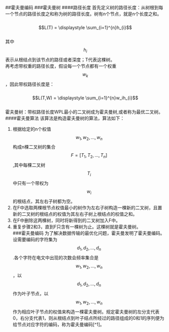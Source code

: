 ##霍夫曼编码
###霍夫曼树
####路径长度
首先定义树的路径长度：从树根到每一个节点的路径长度之和称为树的路径长度。树有n个节点，就是n个长度之和。  
&emsp;&emsp;$$L(T) = \displaystyle \sum_{i=1}^{n}h_{i}$$  
其中$$h_{i}$$表示从根结点到该节点的路径或者深度；T代表这棵树。  
再考虑带权重的路径长度，假设每一个节点都有一个权重$$w_k$$，因此带权路径长度是：  
&emsp;&emsp;$$L(T,W) = \displaystyle \sum_{i=1}^{n}w_ih_{i}$$  
霍夫曼树：带权路径长度WPL最小的二叉树成为霍夫曼树,或者称为最优二叉树。  
####霍夫曼算法
该算法是构造霍夫曼树的算法，算法如下：  
1. 根据给定的n个权值$$w_1,w_2,...,w_n$$构成n棵二叉树的集合$$F=[T_1,T_2,...,T_n]$$,其中每棵二叉树$$T_i$$中只有一个带权为$$w_i$$的根结点，其左右子树都为空。  
2. 在F中选取两棵根节点权值最小的树作为左右子树构造一棵新的二叉树，且置新的二叉树的根结点的权值为其左右子树上根结点的权值之和。  
3. 在F中删除这两棵树，同时将新得到的二叉树加入F中。  
4. 重复步骤2和3，直到F只含有一棵树为止。这棵树就是霍夫曼树。  
###霍夫曼编码
为了解决数据传输的最优化问题，霍夫曼发明了霍夫曼编码。  
设需要编码的字符集为$$d_1,d_2,...,d_n$$.各个字符在电文中出现的次数会频率集合是$$w_1,w_2,...,w_n$$，以$$d_1,d_2,...,d_n$$作为叶子节点，以$$w_1,w_2,...,w_n$$作为相应叶子节点的权值来构造一棵霍夫曼树。规定霍夫曼树的左分支代表0，右分支代表1，则从根结点到叶子结点所经过的路径组成的0和1的序列便为给节点对应字符的编码，称为霍夫曼编码[^1]。  
